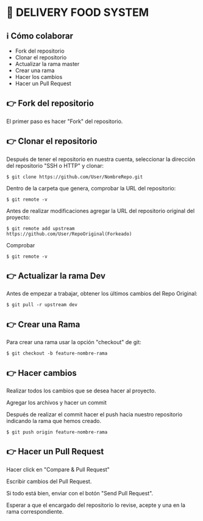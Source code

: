 # 🛵 DELIVERY FOOD SYSTEM

## ℹ️ Cómo colaborar 

- Fork del repositorio
- Clonar el repositorio
- Actualizar la rama master
- Crear una rama
- Hacer los cambios
- Hacer un Pull Request
  

## 👉 Fork del repositorio

El primer paso es hacer "Fork" del repositorio.


## 👉 Clonar el repositorio

Después de tener el repositorio en nuestra cuenta, seleccionar la dirección del repositorio "SSH o HTTP" y clonar:

`$ git clone https://github.com/User/NombreRepo.git`

Dentro de la carpeta que genera, comprobar la URL del repositorio:

`$ git remote -v`

Antes de realizar modificaciones agregar la URL del repositorio original del proyecto:

`$ git remote add upstream https://github.com/User/RepoOriginal(Forkeado)`

Comprobar

`$ git remote -v`


## 👉 Actualizar la rama Dev

Antes de empezar a trabajar, obtener los últimos cambios del Repo Original:

`$ git pull -r upstream dev`


## 👉 Crear una Rama

Para crear una rama usar la opción "checkout" de git:

`$ git checkout -b feature-nombre-rama`


## 👉 Hacer cambios

Realizar todos los cambios que se desea hacer al proyecto.

Agregar los archivos y hacer un commit

Después de realizar el commit hacer el push hacia nuestro repositorio indicando la rama que hemos creado.

`$ git push origin feature-nombre-rama`


## 👉 Hacer un Pull Request

Hacer click en "Compare & Pull Request"

Escribir cambios del Pull Request.

Si todo está bien, enviar con el botón "Send Pull Request".

Esperar a que el encargado del repositorio lo revise, acepte y una en la rama correspondiente.